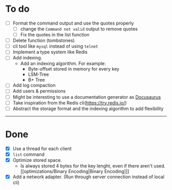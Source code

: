# To do
- [ ] Format the command output and use the quotes properly
    - [ ] change the `Command not valid` output to remove quotes
    - [ ] Fix the quotes in the list function
- [ ] Delete function (tombstones)
- [ ] cli tool like `mysql` instead of using `telnet`
- [ ] Implement a type system like Redis
- [ ] Add indexing.
    - Add an indexing algorithm. For example:
        - Byte-offset stored in memory for every key
        - LSM-Tree
        - B+ Tree
- [ ] Add log compaction
- [ ] Add users & permissions
- [ ] Might be interesting to use a documentation generator as [Docusaurus](https://docusaurus.io/)
- [ ] Take inspiration from the Redis cli(https://try.redis.io/)
- [ ] Abstract the storage format and the indexing algorithm to add flexibility

---
# Done

- [X] Use a thread for each client
- [X] `list` command
- [X] Optimize stored space. 
    - Is always stored 4 bytes for the key lenght, even if there aren't used. [[optimizations/Binary Encoding|Binary Encoding]]]
- [X] Add a network adapter. (Run through server connection instead of local cli)
